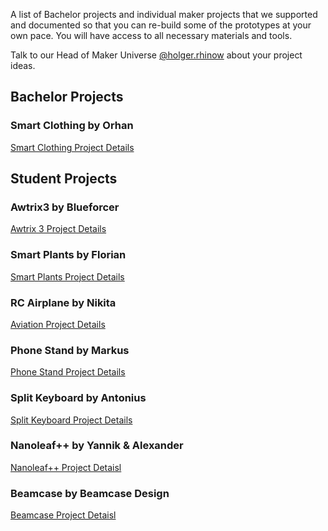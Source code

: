 A list of Bachelor projects and individual maker projects that we supported and documented so that you can re-build some of the prototypes at your own pace. You will have access to all necessary materials and tools.

Talk to our Head of Maker Universe [@holger.rhinow](../team/team.md/#holger-rhinow) about your project ideas.

## Bachelor Projects <br />

### Smart Clothing by Orhan

[Smart Clothing Project Details](./projects/smart-clothing-project.md)

## Student Projects <br />

### Awtrix3 by Blueforcer

[Awtrix 3 Project Details](./projects/awtrix-3-project.md)

### Smart Plants by Florian

[Smart Plants Project Details](./projects/smart-plants-project.md)

### RC Airplane by Nikita

[Aviation Project Details](./projects/aviation-project.md)

### Phone Stand by Markus

[Phone Stand Project Details](./projects/phone-stand-project.md)

### Split Keyboard by Antonius

[Split Keyboard Project Details](./projects/split-keyboard-project.md)

### Nanoleaf++ by Yannik & Alexander

[Nanoleaf++ Project Detaisl](./projects/nanoleafplus-project.md)

### Beamcase by Beamcase Design

[Beamcase Project Detaisl](./projects/beamcase-project.md)
